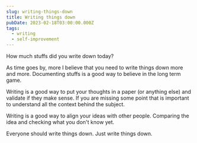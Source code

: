```yaml
---
slug: writing-things-down
title: Writing things down
pubDate: 2023-02-18T03:00:00.000Z
tags:
  - writing
  - self-improvement
---
```


How much stuffs did you write down today?

As time goes by, more I believe that you need to write things down more and more. Documenting stuffs is a good way to believe in the long term game.

Writing is a good way to put your thoughts in a paper (or anything else) and validate if they make sense. If you are missing some point that is important to understand all the context behind the subject.

Writing is a good way to align your ideas with other people. Comparing the idea and checking what you don't know yet.

Everyone should write things down. Just write things down.
